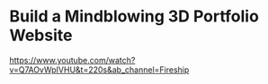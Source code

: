# Build a Mindblowing 3D Portfolio Website

https://www.youtube.com/watch?v=Q7AOvWpIVHU&t=220s&ab_channel=Fireship